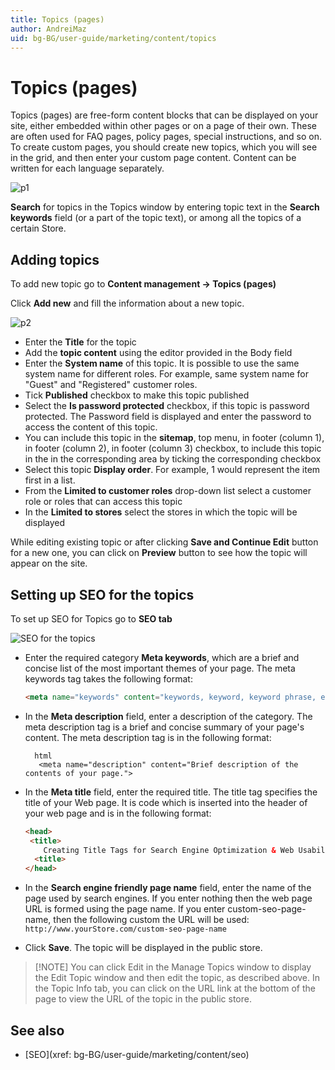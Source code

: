 ```yaml
---
title: Topics (pages)
author: AndreiMaz
uid: bg-BG/user-guide/marketing/content/topics
---
```


# Topics (pages)

Topics (pages) are free-form content blocks that can be displayed on your site, either embedded within other pages or on a page of their own. These are often used for FAQ pages, policy pages, special instructions, and so on. To create custom pages, you should create new topics, which you will see in the grid, and then enter your custom page content. Content can be written for each language separately.

![p1](_static/topicts/Topic1.png)

**Search** for topics in the Topics window by entering topic text in the **Search keywords** field (or a part of the topic text), or among all the topics of a certain Store.

## Adding topics

To add new topic go to **Content management → Topics (pages)**

Click **Add new** and fill the information about a new topic.

![p2](_static/topicts/Topic2.png)

- Enter the **Title** for the topic
- Add the **topic content** using the editor provided in the Body field
- Enter the **System name** of this topic. It is possible to use the same system name for different roles. For example, same system name for "Guest" and "Registered" customer roles.
- Tick **Published** checkbox to make this topic published
- Select the **Is password protected** checkbox, if this topic is password protected. The Password field is displayed and enter the password to access the content of this topic.
- You can include this topic in the **sitemap**, top menu, in footer (column 1), in footer (column 2), in footer (column 3) checkbox, to include this topic in the in the corresponding area by ticking the corresponding checkbox
- Select this topic **Display order**. For example, 1 would represent the item first in a list.
- From the **Limited to customer roles** drop-down list select a customer role or roles that can access this topic
- In the **Limited to stores** select the stores in which the topic will be displayed

While editing existing topic or after clicking **Save and Continue Edit** button for a new one, you can click on **Preview** button to see how the topic will appear on the site.

## Setting up SEO for the topics

To set up SEO for Topics go to **SEO tab**

![SEO for the topics](_static/topicts/Topic3.png)

- Enter the required category **Meta keywords**, which are a brief and concise list of the most important themes of your page. The meta keywords tag takes the following format:
    
    ```html
    <meta name="keywords" content="keywords, keyword, keyword phrase, etc.">
    ```

- In the **Meta description** field, enter a description of the category. The meta description tag is a brief and concise summary of your page's content. The meta description tag is in the following format:
    
        html
         <meta name="description" content="Brief description of the contents of your page.">

- In the **Meta title** field, enter the required title. The title tag specifies the title of your Web page. It is code which is inserted into the header of your web page and is in the following format:
    
    ```html
    <head>
     <title>
        Creating Title Tags for Search Engine Optimization & Web Usability
      <title>
    </head>
    ```

- In the **Search engine friendly page name** field, enter the name of the page used by search engines. If you enter nothing then the web page URL is formed using the page name. If you enter custom-seo-page-name, then the following custom the URL will be used: `http://www.yourStore.com/custom-seo-page-name`

- Click **Save**. The topic will be displayed in the public store.

> [!NOTE] You can click Edit in the Manage Topics window to display the Edit Topic window and then edit the topic, as described above. In the Topic Info tab, you can click on the URL link at the bottom of the page to view the URL of the topic in the public store.

## See also

- [SEO](xref: bg-BG/user-guide/marketing/content/seo)
